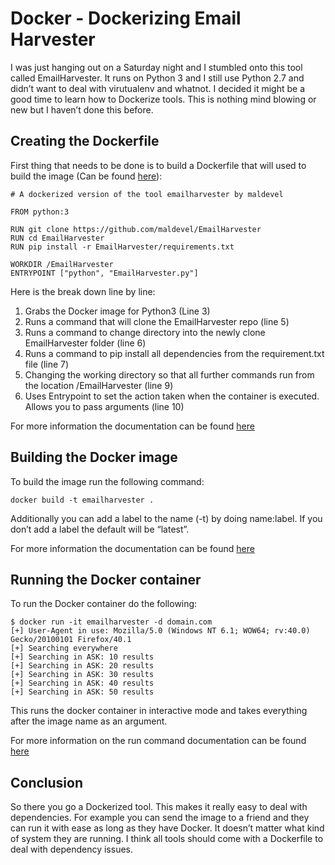 # Docker - Dockerizing Email Harvester

I was just hanging out on a Saturday night and I stumbled onto this tool called EmailHarvester. It runs on Python 3 and I still use Python 2.7 and didn’t want to deal with virutualenv and whatnot. I decided it might be a good time to learn how to Dockerize tools. This is nothing mind blowing or new but I haven’t done this before.

## Creating the Dockerfile

First thing that needs to be done is to build a Dockerfile that will used to build the image (Can be found [here](https://github.com/sneakerhax/OffensiveCloudNative/blob/main/Tools/Emailharvester/Dockerfile)):

```
# A dockerized version of the tool emailharvester by maldevel

FROM python:3

RUN git clone https://github.com/maldevel/EmailHarvester
RUN cd EmailHarvester
RUN pip install -r EmailHarvester/requirements.txt

WORKDIR /EmailHarvester
ENTRYPOINT ["python", "EmailHarvester.py"]
```

Here is the break down line by line:

1. Grabs the Docker image for Python3 (Line 3)
2. Runs a command that will clone the EmailHarvester repo (line 5)
3. Runs a command to change directory into the newly clone EmailHarvester folder (line 6)
4. Runs a command to pip install all dependencies from the requirement.txt file (line 7)
5. Changing the working directory so that all further commands run from the location /EmailHarvester (line 9)
6. Uses Entrypoint to set the action taken when the container is executed. Allows you to pass arguments (line 10)

For more information the documentation can be found [here](https://docs.docker.com/engine/reference/builder/)

## Building the Docker image

To build the image run  the following command:

```
docker build -t emailharvester .
```

Additionally you can add a label to the name (-t) by doing name:label. If you don’t add a label the default will be “latest”.

For more information the documentation can be found [here](https://docs.docker.com/engine/reference/commandline/build/)

## Running the Docker container

To run the Docker container do the following:

```
$ docker run -it emailharvester -d domain.com
[+] User-Agent in use: Mozilla/5.0 (Windows NT 6.1; WOW64; rv:40.0) Gecko/20100101 Firefox/40.1
[+] Searching everywhere
[+] Searching in ASK: 10 results
[+] Searching in ASK: 20 results
[+] Searching in ASK: 30 results
[+] Searching in ASK: 40 results
[+] Searching in ASK: 50 results
```

This runs the docker container in interactive mode and takes everything after the image name as an argument.

For more information on the run command documentation can be found [here](https://docs.docker.com/engine/reference/commandline/run/)

## Conclusion

So there you go a Dockerized tool. This makes it really easy to deal with dependencies. For example you can send the image to a friend and they can run it with ease as long as they have Docker. It doesn’t matter what kind of system they are running. I think all tools should come with a Dockerfile to deal with dependency issues.
